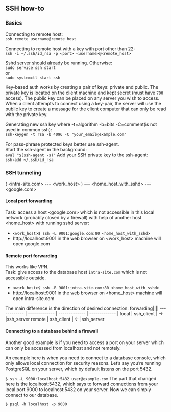 ## SSH how-to

### Basics

Connecting to remote host:\
`ssh remote_username@remote_host`

Connecting to remote host with a key with port other than 22:\
`ssh -i ~/.ssh/id_rsa -p <port> <username>@<remote_host>`

Sshd server should already be running. Otherwise:\
`sudo service ssh start`\
or\
`sudo systemctl start ssh`

Key-based auth works by creating a pair of keys: private and public.
The private key is located on the client machine and kept secret (must have `700` access).
The public key can be placed on any server you wish to access.
When a client attempts to connect using a key-pair, the server will use the public key to create a message for the client computer that can only be read with the private key.

Generating new ssh key where -t=algorithm -b=bits -C=comment(is not used in common ssh):\
`ssh-keygen -t rsa -b 4096 -C "your_email@example.com"`

For pass-phrase protected keys better use ssh-agent.\
Start the ssh-agent in the background:\
`eval "$(ssh-agent -s)"`
Add your SSH private key to the ssh-agent:\
`ssh-add ~/.ssh/id_rsa`

### SSH tunneling

( <intra-site.com> --- <work_host> ) --- <home_host_with_sshd> --- <google.com>

#### Local port forwarding
Task: access a host <google.com> which is not accessible in this local network (probably closed by a firewall) with help of another host <home_host> with running sshd server:
- `<work_host>$ ssh -L 9001:google.com:80 <home_host_with_sshd>` 
- http://localhost:9001 in the web browser on <work_host> machine will open google.com

#### Remote port forwarding 
This works like VPN.\
Task: give access to the database host `intra-site.com` which is not accessible outside.
- `<work_host>$ ssh -R 9001:intra-site.com:80 <home_host_with_sshd>`
- http://localhost:9001 in the web browser on <home_host> machine will open intra-site.com

The main difference is the direction of desired connection:
forwarding||||
------------ | ------------- | ------------- | ------------- |
local  | ssh_client | -> |ssh_server
remote  | ssh_client | <- |ssh_server


#### Connecting to a database behind a firewall
Another good example is if you need to access a port on your server which can only be accessed from localhost and not remotely.

An example here is when you need to connect to a database console, which only allows local connection for security reasons. Let’s say you’re running PostgreSQL on your server, which by default listens on the port 5432.

`$ ssh -L 9000:localhost:5432 user@example.com`
The part that changed here is the localhost:5432, which says to forward connections from your local port 9000 to localhost:5432 on your server. Now we can simply connect to our database.

`$ psql -h localhost -p 9000`